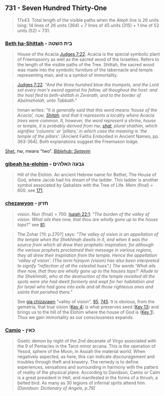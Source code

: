 ## 731 - Seven Hundred Thirty-One 
> 17x43. Total length of the visible paths when the Aleph line is 26 units long: 14 lines of 26 units (364) + 7 lines of 45 units (315) + 1 line of 52 units (52) = 731.

### [Beth ha-Shittah](/keys/BITh-HShTH) - בית השטה
> House of the Acacia [Judges 7:22](http://biblehub.com/judges/7-22.htm). Acacia is the special symbolic plant of Freemasonry as well as the sacred wood of the Israelites. Refers to the length of the visible paths of the Tree. Shittah, the sacred wood was made into the symbolic furniture of the tabernacle and temple representing man; and is a symbol of immortality.

> [Judges 7:22](http://biblehub.com/judges/7-22.htm): *"And the three hundred blow the trumpets, and the Lord set every man's sword against his fellow, all thoughout the host: and the host fled to beth-shittah in Zererath, and to the border of Abelmeholah, unto Tabbath."*

> Inman writes: *"It is generally said that this word means 'house of the Acacia', שטה, [Shitah](/keys/ShTH), and that it represents a locality where Acacia trees were common. It, however, the word represent a shrine, house or temple, it is probably derived from שת, [shat](/keys/ShTh), plural shathim, which signifies 'columns' or 'pillars,' in which case the meaning is 'the temple of the pillars'.* [Ancient Faiths Embodied in Ancient Names, pp. 363-364]. Both explanations suggest the Freemason lodge.

[Shet](/keys/ShTh), שת, means "two". *[Biblehub: Setayim](http://biblehub.com/hebrew/shetayim_8147.htm)*

### [gibeah ha-elohim](/keys/GBOH.HALHIMf) - גבעה האלהים
> Hill of the Elohim. An ancient Hebrew name for Bethel, The House of God, where Jacob had his dream of the ladder. This ladder is another symbol associated by Qabalists with the Tree of Life. Mem (final) = 600. see [171](171).

### [chezawyon](/keys/ChZIVNf) - חזיון
> vision. Nun (final) = 700. [Isaiah 22:1](http://biblehub.com/isaiah/22-1.htm): *"The burden of the valley of vision. What ails thee now, that thou are wholly gone up to the house tops?"* see [81](81).

> The Zohar [?II: p.270?] says: *"The valley of vision is an appellation of the temple when the Shekhinah dwells in it, and when it was the source from which all drew their prophetic inspiration; for although the various prophets proclaimed their message in various regions, they all drew their inspiration from the temple. Hence the appellation 'valley of vision'. (The term hizayon (vision) has also been interpreted to signify "reflection of all the celestial hues".) The words 'What ails thee now, that thou are wholly gone up to the houses tops?' Allude to the Shekhinah, who at the destruction of the temple revisited all the spots were she had dwelt formerly and wept for her habitation and for Israel who had gone into exile and all those righteous ones and saints that perished there."*

> See [gia chizayawn](/keys/GIA.ChZIVN) "valley of vision", [95](95), [745](745). It is obvious, from the gematria, that true vision ([Key 4](4)) is what preserves seed ([Key 13](13)) and brings us to the hill of the Elohim where the house of God is ([Key 1](1)). Thus we gain immortality as our consciousness expands.

### [Camio](/keys/KAINf) - כאין
> Goetic demon by night of the 2nd decanate of Virgo associated with the 9 of Pentacles in the Tarot minor arcana. This is the operation of Yesod, sphere of the Moon, in Assiah the material world. When negatively aspected, as here, this can indicate discouragement and troubles through theft and knavery. The remedy is to define experiences, sensations and surrounding in harmony with the patters of reality of the physical plane. According to Davidson, Camio or Caim is a great president in Hell, and manifested in the forms of a thrush, a belted bird. As many as 30 legions of infernal sprits attend him. *[Davidson: Dictionary of Angels, p.79]*